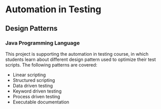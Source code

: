 # Automation in Testing
## Design Patterns
### Java Programming Language

This project is supporting the automation in testing course, in which students learn
about different design pattern used to optimize their test scripts.
The following patterns are covered:
- Linear scripting
- Structured scripting
- Data driven testing
- Keyword driven testing
- Process driven testing
- Executable documentation
